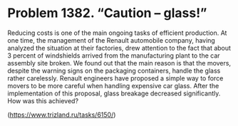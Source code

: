 # Problem 1382. “Caution – glass!”

Reducing costs is one of the main ongoing tasks of efficient production. At one time, the management of the Renault automobile company, having analyzed the situation at their factories, drew attention to the fact that about 3 percent of windshields arrived from the manufacturing plant to the car assembly site broken. We found out that the main reason is that the movers, despite the warning signs on the packaging containers, handle the glass rather carelessly. Renault engineers have proposed a simple way to force movers to be more careful when handling expensive car glass. After the implementation of this proposal, glass breakage decreased significantly. How was this achieved?

(https://www.trizland.ru/tasks/6150/)